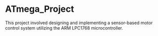 # ATmega_Project
This project involved designing and implementing a sensor-based motor control system utilizing the ARM LPC1768  microcontroller.

